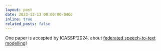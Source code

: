 ```yaml
---
layout: post
date: 2023-12-13 00:00:00-0400
inline: true
related_posts: false
---
```


One paper is accepted by ICASSP'2024, about [federated speech-to-text modelling]()!
